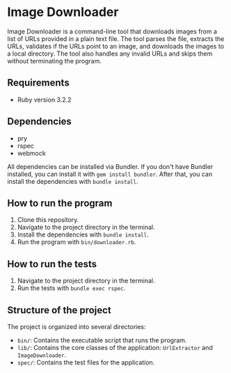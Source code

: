 # Image Downloader

Image Downloader is a command-line tool that downloads images from a list of URLs provided in a plain text file. The tool parses the file, extracts the URLs, validates if the URLs point to an image, and downloads the images to a local directory. The tool also handles any invalid URLs and skips them without terminating the program.

## Requirements

- Ruby version 3.2.2

## Dependencies

- pry
- rspec
- webmock

All dependencies can be installed via Bundler. If you don't have Bundler installed, you can install it with `gem install bundler`. After that, you can install the dependencies with `bundle install`.

## How to run the program

1. Clone this repository.
2. Navigate to the project directory in the terminal.
3. Install the dependencies with `bundle install`.
4. Run the program with `bin/downloader.rb`.

## How to run the tests

1. Navigate to the project directory in the terminal.
2. Run the tests with `bundle exec rspec`.

## Structure of the project

The project is organized into several directories:

- `bin/`: Contains the executable script that runs the program.
- `lib/`: Contains the core classes of the application: `UrlExtractor` and `ImageDownloader`.
- `spec/`: Contains the test files for the application.
